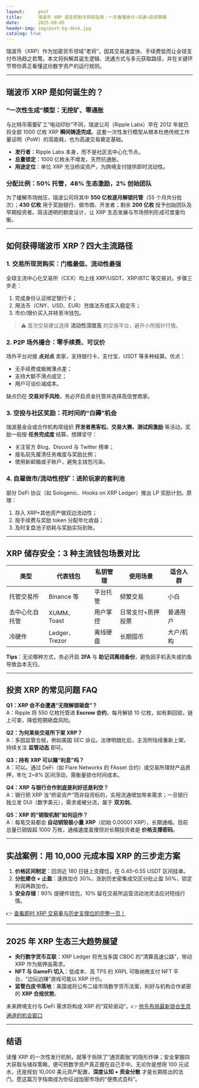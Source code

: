 ```yaml
---
layout:     post
title:      瑞波币 XRP 诞生机制与获取指南：一文看懂发行→流通→投资策略
date:       2025-09-05
header-img: img/post-bg-desk.jpg
catalog: true
---
```


瑞波币（XRP）作为加密货币领域“老将”，因其交易速度快、手续费低而让全球支付市场趋之若鹜。本文将拆解其诞生逻辑、流通方式与多元获取路径，并在关键环节带你真正看懂这份数字资产的运行规则。

---

## 瑞波币 XRP 是如何诞生的？

### “一次性生成”模型：无挖矿、零通胀

与比特币需要矿工“电动印钞”不同，瑞波公司（Ripple Labs）早在 2012 年就已将全部 1000 亿枚 XRP **瞬间铸造完成**。这套一次性发行模型从根本杜绝传统工作量证明（PoW）的高能耗，也为高速交易奠定基础。  
- **发行者**：Ripple Labs 本身，而不是社区去中心化节点。  
- **总量锁定**：1000 亿枚永不增发，天然抗通胀。  
- **用途定位**：单位 XRP 充当桥梁资产，为跨境支付提供即时流动性。

### 分配比例：50% 托管，48% 生态激励，2% 创始团队

为了缓解市场抛压，瑞波公司将其中 **550 亿枚逐月解锁托管**（55 个月共分批次）；**430 亿枚** 用于奖励银行、做市商、开发者；剩余 **200 亿枚** 授予创始团队及早期投资者。简洁透明的额度设计，让 XRP 生态发展与市场预判形成可度量均衡。

---

## 如何获得瑞波币 XRP？四大主流路径

### 1. 交易所现货购买：门槛最低、流动性最强

全球主流中心化交易所（CEX）均上线 XRP/USDT、XRP/BTC 等交易对。步骤三步走：  
1) 完成身份认证绑定银行卡；  
2) 用法币（CNY、USD、EUR）充值法币或买入稳定币；  
3) 市价/限价买入并转至冷钱包。  

> ⚠️ 首次交易建议选择 **流动性深度高** 的交易平台，避开小所插针行情。

### 2. P2P 场外撮合：零手续费、可议价

场外平台对接 **点对点** 卖家，支持银行卡、支付宝、USDT 等多种结算。优点：  
- 无手续费或极微薄点差；  
- 支持大额不滑点成交；  
- 用户可谈价减成本。  

缺点仍在 **交易对手风险**，务必开启资金托管并选择高信誉商家。

### 3. 空投与社区奖励：花时间的“白薅”机会

瑞波基金会或合作机构常组织 **开发者黑客松、交易大赛、测试网激励** 等活动。奖励一般按 **任务完成度** 结算。想蹲坚守：  
- 关注官方 Blog、Discord 与 Twitter 榜单；  
- 报名前先厘清任务难度与奖励比例；  
- 使用新邮箱或子账户，避免主钱包污染。  

### 4. 自雇做市/流动性挖矿：进阶玩家的套利池

部分 DeFi 协议（如 Sologenic、Hooks on XRP Ledger）推出 LP 奖励计划。原理：  
1) 存入 XRP+其他资产做双边流动性；  
2) 按手续费与奖励 token 分配年化收益；  
3) 及时复盘池子损耗与奖励实际到账。

---

## XRP 储存安全：3 种主流钱包场景对比

| 类型 | 代表钱包 | 私钥管理 | 使用场景 | 适合人群 |
|---|---|---|---|---|
| 托管交易所 | Binance 等 | 平台托管 | 频繁交易 | 小白 |
| 去中心化自托管 | XUMM、Toast | 用户掌控 | 日常支付+质押投票 | 普通用户 |
| 冷硬件 | Ledger、Trezor | 离线硬盘 | 长期囤币 | 大户/机构 |

**Tips**：无论哪种方式，务必开启 **2FA** 与 **助记词离线备份**，避免因手机丢失或钓鱼导致血本无归。

---

## 投资 XRP 的常见问题 FAQ

**Q1：XRP 会不会遭遇“无限解锁砸盘”？**  
A：Ripple 将 550 亿枚托管进 **Escrow 合约**，每月解锁 10 亿枚，如有剩回锁，链上可查，降低短期砸盘风险。

**Q2：为何某些交易所下架 XRP？**  
A：多因监管合规，例如美国 SEC 诉讼。法律明朗化后，主流所陆续重新上架。持续关注 **监管动态** 即可。

**Q3：持有 XRP 可以赚“利息”吗？**  
A：可以。通过 DeFi（如 Flare Networks 的 FAsset 合约）或交易所理财产品质押，年化 2~8% 区间浮动，需衡量锁仓时间成本。

**Q4：XRP 与银行合作到底是利好还是利空？**  
A：银行把 XRP 当“桥梁资产”而非投资标的，实用流通增加带来需求；一旦银行独立发 DUI（数字美元），需求或被分流，属于 **双刃剑**。

**Q5：XRP 的“销毁机制”如何运作？**  
A：每笔交易都会 **自动销毁极小量 XRP**（初始 0.00001 XRP），长期通缩。目前总量已销毁超 1000 万枚，通缩速度虽慢但对长期投资者是 **价格支撑密码**。

---

## 实战案例：用 10,000 元成本囤 XRP 的三步走方案

1. **价格区间制定**：回测近 180 日链上支撑位，在 0.45–0.55 USDT 区间挂单。  
2. **分批建仓 + 止盈**：逢跌加仓 30%，涨到历史密集成交区分批止盈 50%，锁定利润再跌加仓。  
3. **安全存储**：90% 提硬件钱包，10% 留在交易所运营流动池灵活应对短线行情。  

👉 [查看即时 XRP 交易量与历史支撑位的完整一页！](https://okxdog.com/)

---

## 2025 年 XRP 生态三大趋势展望

- **央行数字货币互联**：XRP Ledger 将充当多国 CBDC 的“清算高速公路”，带动 XRP 作为抵押品需求。  
- **NFT 与 GameFi 切入**：低成本、高 TPS 的 XRPL 可吸纳微支付 NFT 平台，“边玩边赚”游戏可能以 XRP 计价。  
- **监管白皮书落地**：美国或将公布二级市场数字货币法案，利好与机构合作紧密的 **XRP 合规优势**。

未来跨境支付与 DeFi 需求将构成 XRP 的“双轮驱动”。👉 [抢先布局最新锁仓生息通道的机会窗口](https://okxdog.com/)

---

## 结语

读懂 XRP 的一次性发行机制，就等于拆除了“通货膨胀”的隐形炸弹；安全掌握四大获取与储存策略，便可把数字资产真正握在自己手中。无论你是想用 100 元试水，还是规划 10,000 美元资产配置，**深度认知 + 资金分散** 才是长期胜出的法门。愿这篇万字指南成为你征战加密市场的“便携式百科”。